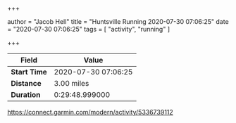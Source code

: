 +++

author = "Jacob Hell"
title = "Huntsville Running 2020-07-30 07:06:25"
date = "2020-07-30 07:06:25"
tags = [
    "activity", "running"
]

+++

<!--more-->

|Field  |Value  |
|--- | --- |
|**Start Time**|2020-07-30 07:06:25|
|**Distance**|3.00 miles|
|**Duration**|0:29:48.999000|

https://connect.garmin.com/modern/activity/5336739112